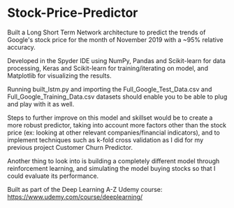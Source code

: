 # Stock-Price-Predictor

Built a Long Short Term Network architecture to predict the trends of Google's stock price for the month of November 2019 with a ~95% relative accuracy.

Developed in the Spyder IDE using NumPy, Pandas and Scikit-learn for data processing, Keras and Scikit-learn for 
training/iterating on model, and Matplotlib for visualizing the results.

Running built_lstm.py and importing the Full_Google_Test_Data.csv and Full_Google_Training_Data.csv datasets should enable you 
to be able to plug and play with it as well.

Steps to further improve on this model and skillset would be to create a more robust predictor, taking into account more 
factors other than the stock price (ex: looking at other relevant companies/financial indicators), and to implement techniques
such as k-fold cross validation as I did for my previous project Customer Churn Predictor. 

Another thing to look into is building a completely different model through reinforcement learning, and simulating the model buying stocks so that I could evaluate its performance.

Built as part of the Deep Learning A-Z Udemy course: https://www.udemy.com/course/deeplearning/

